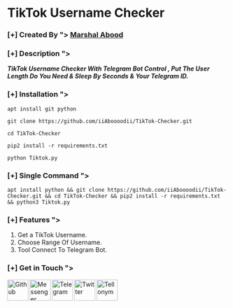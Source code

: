 # TikTok Username Checker

### [+] Created By "> <a href="https://github.com/iiAboooodii">Marshal Abood</a> 

### [+] Description ">
***TikTok Username Checker With Telegram Bot Control , Put The User Length Do You Need & Sleep By Seconds & Your Telegram ID.***

### [+] Installation ">

```apt install git python```

```git clone https://github.com/iiAboooodii/TikTok-Checker.git```

```cd TikTok-Checker```

```pip2 install -r requirements.txt```

```python Tiktok.py```


### [+] Single Command "> 
```
apt install python && git clone https://github.com/iiAboooodii/TikTok-Checker.git && cd TikTok-Checker && pip2 install -r requirements.txt && python3 Tiktok.py
```
### [+] Features ">
1. Get a TikTok Username.
2. Choose Range Of Username.
3. Tool Connect To Telegram Bot.

### [+] Get in Touch ">
<a href="https://github.com/iiAboooodii"><img align="left" title="Github" alt="Github" width="48px" src="assets/github.png" /></a>
<a href="https://m.me/xiAbooD"><img align="left" title="Messenger" alt="Messenger" width="48px" src="assets/messenger.png" /></a>
<a href="https://t.me/i7iii0"><img align="left" title="Telegram" alt="Telegram" width="48px" src="assets/telegram.png" /></a>
<a href="https://twitter.com/iiAboooodii"><img align="left" title="Twitter" alt="Twitter" width="48px" src="assets/twitter.png" /></a>
<a href="https://tellonym.me/flxv"><img align="left" title="Tellonym" alt="Tellonym" width="48px" src="assets/tellonym.png" /></a>
  
  
